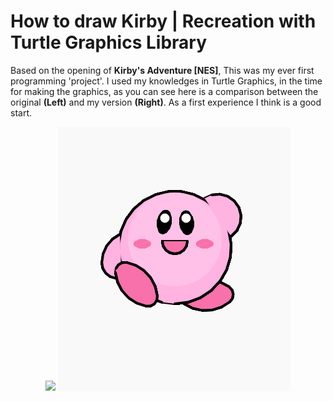 # How to draw Kirby | Recreation with Turtle Graphics Library

Based on the opening of **Kirby's Adventure [NES]**, This was my ever first programming 'project'. I used my knowledges in Turtle Graphics, in the time for making the graphics, as you can see here is a comparison between the original __(Left)__ and my version __(Right)__. As a first experience I think is a good start.

<p align="center">
<img  height="422px" src="https://qph.cf2.quoracdn.net/main-qimg-a51311520ef471decf1a94ce707cd927">
<img src="./KirbyPython.png">
</p>
